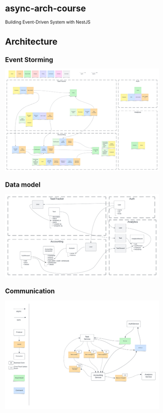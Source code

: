 # async-arch-course
Building Event-Driven System with NestJS


# Architecture

## Event Storming
![img](/docs/event_storming.png)

## Data model
![img](/docs/data_model.png)

## Communication
![img](/docs/ms_communications.png)